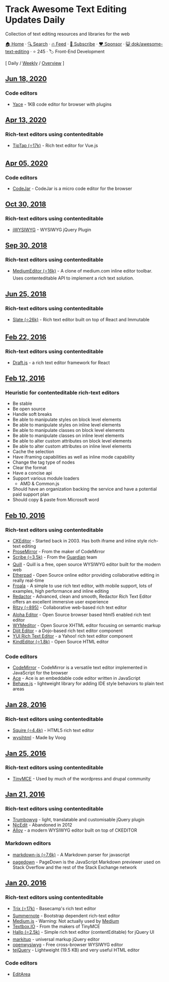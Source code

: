 # Track Awesome Text Editing Updates Daily

Collection of text editing resources and libraries for the web

[🏠 Home](/README.md) · [🔍 Search](https://www.trackawesomelist.com/search/) · [🔥 Feed](https://www.trackawesomelist.com/dok/awesome-text-editing/rss.xml) · [📮 Subscribe](https://trackawesomelist.us17.list-manage.com/subscribe?u=d2f0117aa829c83a63ec63c2f&id=36a103854c) · [❤️  Sponsor](https://github.com/sponsors/theowenyoung) · [😺 dok/awesome-text-editing](https://github.com/dok/awesome-text-editing) · ⭐ 245 · 🏷️ Front-End Development

[ Daily / [Weekly](/content/dok/awesome-text-editing/week/README.md) / [Overview](/content/dok/awesome-text-editing/readme/README.md) ]

## [Jun 18, 2020](/content/2020/06/18/README.md)

### Code editors

*   [Yace](https://solopov.dev/yace) - 1KB code editor for browser with plugins

## [Apr 13, 2020](/content/2020/04/13/README.md)

### Rich-text editors using contenteditable

*   [TipTap (⭐17k)](https://github.com/scrumpy/tiptap) - Rich text editor for Vue.js

## [Apr 05, 2020](/content/2020/04/05/README.md)

### Code editors

*   [CodeJar](https://medv.io/codejar/) - CodeJar is a micro code editor for the browser

## [Oct 30, 2018](/content/2018/10/30/README.md)

### Rich-text editors using contenteditable

*   [jWYSIWYG](https://github.com/jwysiwyg/jwysiwyg) - WYSIWYG jQuery Plugin

## [Sep 30, 2018](/content/2018/09/30/README.md)

### Rich-text editors using contenteditable

*   [MediumEditor (⭐16k)](https://github.com/yabwe/medium-editor) - A clone of medium.com inline editor toolbar. Uses contenteditable API to implement a rich text solution.

## [Jun 25, 2018](/content/2018/06/25/README.md)

### Rich-text editors using contenteditable

*   [Slate (⭐26k)](https://github.com/ianstormtaylor/slate) - Rich text editor built on top of React and Immutable

## [Feb 22, 2016](/content/2016/02/22/README.md)

### Rich-text editors using contenteditable

*   [Draft.js](http://facebook.github.io/draft-js/) - a rich text editor framework for React

## [Feb 12, 2016](/content/2016/02/12/README.md)

### Heuristic for contenteditable rich-text editors

*   Be stable
*   Be open source
*   Handle soft breaks
*   Be able to manipulate styles on block level elements
*   Be able to manipulate styles on inline level elements
*   Be able to manipulate classes on block level elements
*   Be able to manipulate classes on inline level elements
*   Be able to alter custom attributes on block level elements
*   Be able to alter custom attributes on inline level elements
*   Cache the selection
*   Have iframing capabilities as well as inline mode capability
*   Change the tag type of nodes
*   Clear the format
*   Have a concise api
*   Support various module loaders
    *   AMD & Common.js
*   Should have an organization backing the service and have a potential paid support plan
*   Should copy & paste from Microsoft word

## [Feb 10, 2016](/content/2016/02/10/README.md)

### Rich-text editors using contenteditable

*   [CKEditor](http://ckeditor.com/) - Started back in 2003. Has both iframe and inline style rich-text editing
*   [ProseMirror](http://prosemirror.net/) - From the maker of CodeMirror
*   [Scribe (⭐3.5k)](https://github.com/guardian/scribe) - From the [Guardian](http://www.theguardian.com/) team
*   [Quill](http://quilljs.com/) - Quill is a free, open source WYSIWYG editor built for the modern web
*   [Etherpad](http://etherpad.org/) - Open Source online editor providing collaborative editing in really real-time
*   [Froala](https://www.froala.com/wysiwyg-editor) - A simple to use rich text editor, with mobile support, lots of examples, high performance and inline editing
*   [Redactor](http://imperavi.com/redactor/) - Advanced, clean and smooth, Redactor Rich Text Editor offers an excellent immersive user experience
*   [Ritzy (⭐895)](https://github.com/ritzyed/ritzy) - Collaborative web-based rich text editor
*   [Aloha Editor](http://www.alohaeditor.org/Content.Node/index.html) - Open Source browser based html5 enabled rich text editor
*   [WYMeditor](http://www.wymeditor.org/) - Open Source XHTML editor focusing on semantic markup
*   [Dijit Editor](http://dojotoolkit.org/) - a Dojo-based rich text editor component
*   [YUI Rich Text Editor](http://yui.github.io/yui2/) - a Yahoo! rich text editor component
*   [KindEditor (⭐1.8k)](https://github.com/kindsoft/kindeditor) - Open Source HTML editor

### Code editors

*   [CodeMirror](https://codemirror.net/) - CodeMirror is a versatile text editor implemented in JavaScript for the browser
*   [Ace](https://ace.c9.io/#nav=about) - Ace is an embeddable code editor written in JavaScript
*   [Behave.js](http://jakiestfu.github.io/Behave.js/) - lightweight library for adding IDE style behaviors to plain text areas

## [Jan 28, 2016](/content/2016/01/28/README.md)

### Rich-text editors using contenteditable

*   [Squire (⭐4.4k)](https://github.com/neilj/Squire) - HTML5 rich text editor
*   [wysihtml](http://wysihtml.com/) - Made by Voog

## [Jan 25, 2016](/content/2016/01/25/README.md)

### Rich-text editors using contenteditable

*   [TinyMCE](http://www.tinymce.com/) - Used by much of the wordpress and drupal community

## [Jan 21, 2016](/content/2016/01/21/README.md)

### Rich-text editors using contenteditable

*   [Trumbowyg](http://alex-d.github.io/Trumbowyg/) - light, translatable and customisable jQuery plugin
*   [NicEdit](http://nicedit.com/) - Abandoned in 2012
*   [Alloy](http://alloyeditor.com/) - a modern WYSIWYG editor built on top of CKEDITOR

### Markdown editors

*   [markdown-js (⭐7.6k)](https://github.com/evilstreak/markdown-js) - A Markdown parser for javascript
*   [pagedown](https://code.google.com/p/pagedown/wiki/PageDown) - PageDown is the JavaScript Markdown previewer used on Stack Overflow and the rest of the Stack Exchange network

## [Jan 20, 2016](/content/2016/01/20/README.md)

### Rich-text editors using contenteditable

*   [Trix (⭐17k)](https://github.com/basecamp/trix) - Basecamp's rich text editor
*   [Summernote](http://summernote.org/) - Bootstrap dependent rich-text editor
*   [Medium.js](http://jakiestfu.github.io/Medium.js/docs/) - Warning: Not actually used by [Medium](https://medium.com/)
*   [Textbox.IO](https://textbox.io/) - From the makers of TinyMCE
*   [Hallo (⭐2.5k)](https://github.com/bergie/hallo) - Simple rich text editor (contentEditable) for jQuery UI
*   [markitup](http://markitup.jaysalvat.com/home/) - universal markup jQuery editor
*   [openwysiwyg](http://www.openwebware.com/) - Free cross-browser WYSIWYG editor
*   [tejQuery](http://jqueryte.com/) - Lightweight (19.5 KB) and very useful HTML editor

### Code editors

*   [EditArea](http://www.cdolivet.com/editarea/editarea/exemples/exemple_full.html)